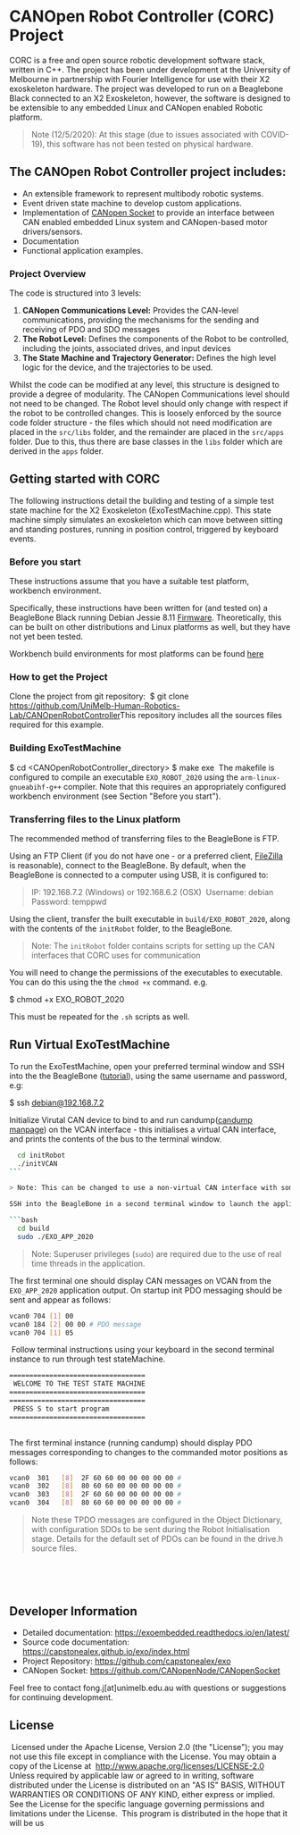 # CANOpen Robot Controller (CORC) Project

CORC is a free and open source robotic development software stack, written in C++. The project has been under development at the University of Melbourne in partnership with Fourier Intelligence for use with their X2 exoskeleton hardware. The project was developed to run on a Beaglebone Black connected to an X2 Exoskeleton, however, the software is designed to be extensible to any embedded Linux and CANopen enabled Robotic platform.

> Note (12/5/2020): At this stage (due to issues associated with COVID-19), this software has not been tested on physical hardware. 

## The CANOpen Robot Controller project includes:

- An extensible framework to represent multibody robotic systems.
- Event driven state machine to develop custom applications. 
- Implementation of [CANopen Socket](https://github.com/CANopenNode/CANopenSocket) to provide an interface between CAN enabled embedded Linux system and CANopen-based motor drivers/sensors.
- Documentation
- Functional application examples.

### Project Overview

The code is structured into 3 levels:

1. **CANopen Communications Level:** Provides the CAN-level communications, providing the mechanisms for the sending and receiving of PDO and SDO messages
2. **The Robot Level:** Defines the components of the Robot to be controlled, including the joints, associated drives, and input devices
3. **The State Machine and Trajectory Generator:** Defines the high level logic for the device, and the trajectories to be used. 

Whilst the code can be modified at any level, this structure is designed to provide a degree of modularity. The CANopen Communications level should not need to be changed. The Robot level should only change with respect if the robot to be controlled changes. This is loosely enforced by the source code folder structure - the files which should not need modification are placed in the `src/libs` folder, and the remainder are placed in the `src/apps` folder. Due to this, thus there are base classes in the `libs` folder which are derived in the `apps` folder. 

## Getting started with CORC

The following instructions detail the building and testing of a simple test state machine for the X2 Exoskeleton (ExoTestMachine.cpp). This state machine simply simulates an exoskeleton which can move between sitting and standing postures, running in position control, triggered by keyboard events. 

### Before you start
These instructions assume that you have a suitable test platform, workbench environment. 

Specifically, these instructions have been written for (and tested on) a BeagleBone Black running Debian Jessie 8.11 [Firmware](http://beagleboard.org/latest-images). Theoretically, this can be built on other distributions and Linux platforms as well, but they have not yet been tested.

Workbench build environments for most platforms can be found [here](https://exoembedded.readthedocs.io/en/latest/workbench/)

### How to get the Project

Clone the project from git repository:
​
\$ git clone https://github.com/UniMelb-Human-Robotics-Lab/CANOpenRobotController
​
This repository includes all the sources files required for this example. 

### Building ExoTestMachine

$ cd <CANOpenRobotController_directory>
    $ make exe
​
The makefile is configured to compile an executable `EXO_ROBOT_2020` using the `arm-linux-gnueabihf-g++` compiler. Note that this requires an appropriately configured workbench environment (see Section "Before you start").

### Transferring files to the Linux platform

The recommended method of transferring files to the BeagleBone is FTP. 

Using an FTP Client (if you do not have one - or a preferred client, [FileZilla](https://filezilla-project.org/) is reasonable), connect to the BeagleBone. By default, when the BeagleBone is connected to a computer using USB, it is configured to:
  
  > IP: 192.168.7.2 (Windows) or 192.168.6.2 (OSX)
  >​
  > Username: debian
  > ​
  > Password: temppwd

Using the client, transfer the built executable in `build/EXO_ROBOT_2020`, along with the contents of the `initRobot` folder, to the BeagleBone.

> Note: The `initRobot` folder contains scripts for setting up the CAN interfaces that CORC uses for communication

You will need to change the permissions of the executables to executable. You can do this using the the `chmod +x` command. e.g.

$ chmod +x EXO_ROBOT_2020

This must be repeated for the `.sh` scripts as well. 

## Run Virtual ExoTestMachine

To run the ExoTestMachine, open your preferred terminal window and SSH into the the BeagleBone ([tutorial](https://elinux.org/Beagleboard:Terminal_Shells)), using the same username and password, e.g:

$ ssh debian@192.168.7.2

Initialize Virutal CAN device to bind to and run candump([candump manpage](https://manpages.debian.org/testing/can-utils/candump.1.en.html)) on the VCAN interface - this initialises a virtual CAN interface, and prints the contents of the bus to the terminal window. 

```bash
  cd initRobot
  ./initVCAN
```​

> Note: This can be changed to use a non-virtual CAN interface with some minor modifications to the code.

SSH into the BeagleBone in a second terminal window to launch the application ​

```bash
  cd build
  sudo ./EXO_APP_2020
```
> Note: Superuser privileges (`sudo`) are required due to the use of real time threads in the application. 

The first terminal one should display CAN messages on VCAN from the `EXO_APP_2020` application output. On startup init PDO messaging should be sent and appear as follows:
  ​
```bash
vcan0 704 [1] 00
vcan0 184 [2] 00 00 # PDO message
vcan0 704 [1] 05
```
​
Follow terminal instructions using your keyboard in the second terminal instance to run through test stateMachine.​

```bash
==================================
 WELCOME TO THE TEST STATE MACHINE
==================================
==================================
 PRESS S to start program
==================================
​
```

The first terminal instance (running candump) should display PDO messages corresponding to changes to the commanded motor positions as follows:

```bash
vcan0  301   [8]  2F 60 60 00 00 00 00 00 #
vcan0  302   [8]  80 60 60 00 00 00 00 00 #
vcan0  303   [8]  2F 60 60 00 00 00 00 00 #
vcan0  304   [8]  80 60 60 00 00 00 00 00 #
```

> Note these TPDO messages are configured in the Object Dictionary, with configuration SDOs to be sent during the Robot Initialisation stage. Details for the default set of PDOs can be found in the drive.h source files.
​

<!-- ## Run ExoTestMachine on X2
​
Running on the X2 Robot is very similar to the virutal CAN set up, with one adjustment and -->

​

<!-- ### TODO: Event Driven State machine
explain me -->

​

## Developer Information

- Detailed documentation: https://exoembedded.readthedocs.io/en/latest/
- Source code documentation: https://capstonealex.github.io/exo/index.html
- Project Repository: https://github.com/capstonealex/exo
- CANopen Socket: https://github.com/CANopenNode/CANopenSocket

Feel free to contact fong.j[at]unimelb.edu.au with questions or suggestions for continuing development.

## License

​
Licensed under the Apache License, Version 2.0 (the "License"); you may not use this file except in compliance with the License. You may obtain a copy of the License at
​
http://www.apache.org/licenses/LICENSE-2.0
Unless required by applicable law or agreed to in writing, software distributed under the License is distributed on an "AS IS" BASIS, WITHOUT WARRANTIES OR CONDITIONS OF ANY KIND, either express or implied. See the License for the specific language governing permissions and limitations under the License.
​
This program is distributed in the hope that it will be us

<!-- ## Maintainers -->
